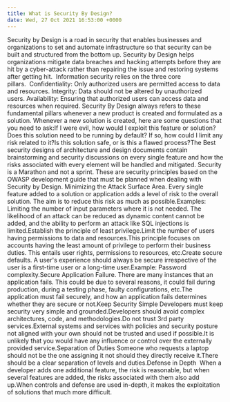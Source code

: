 ```yaml
---
title: What is Security By Design?
date: Wed, 27 Oct 2021 16:53:00 +0000
---
```

Security by Design is a road in security that enables businesses and organizations to set and automate infrastructure so that security can be built and structured from the bottom up. Security by Design helps organizations mitigate data breaches and hacking attempts before they are hit by a cyber-attack rather than repairing the issue and restoring systems after getting hit.  Information security relies on the three core pillars.  Confidentiality: Only authorized users are permitted access to data and resources. Integrity: Data should not be altered by unauthorized users. Availability: Ensuring that authorized users can access data and resources when required. Security By Design always refers to these fundamental pillars whenever a new product is created and formulated as a solution. Whenever a new solution is created, here are some questions that you need to ask:If I were evil, how would I exploit this feature or solution?Does this solution need to be running by default? If so, how could I limit any risk related to it?Is this solution safe, or is this a flawed process?The Best security designs of architecture and design documents contain brainstorming and security discussions on every single feature and how the risks associated with every element will be handled and mitigated. Security is a Marathon and not a sprint. These are security principles based on the OWASP development guide that must be planned when dealing with Security by Design. Minimizing the Attack Surface Area. Every single feature added to a solution or application adds a level of risk to the overall solution. The aim is to reduce this risk as much as possible.Examples: Limiting the number of input parameters where it is not needed. The likelihood of an attack can be reduced as dynamic content cannot be added, and the ability to perform an attack like SQL injections is limited.Establish the principle of least privilege.Limit the number of users having permissions to data and resources.This principle focuses on accounts having the least amount of privilege to perform their business duties. This entails user rights, permissions to resources, etc.Create secure defaults. A user's experience should always be secure irrespective of the user is a first-time user or a long-time user.Example: Password complexity.Secure Application Failure. There are many instances that an application fails. This could be due to several reasons, it could fail during production, during a testing phase, faulty configurations, etc.The application must fail securely, and how an application fails determines whether they are secure or not.Keep Security Simple Developers must keep security very simple and grounded.Developers should avoid complex architectures, code, and methodologies.Do not trust 3rd party services.External systems and services with policies and security posture not aligned with your own should not be trusted and used if possible.It is unlikely that you would have any influence or control over the externally provided service.Separation of Duties Someone who requests a laptop should not be the one assigning it not should they directly receive it.There should be a clear separation of levels and duties.Defense in Depth  When a developer adds one additional feature, the risk is reasonable, but when several features are added, the risks associated with them also add up.When controls and defense are used in-depth, it makes the exploitation of solutions that much more difficult.